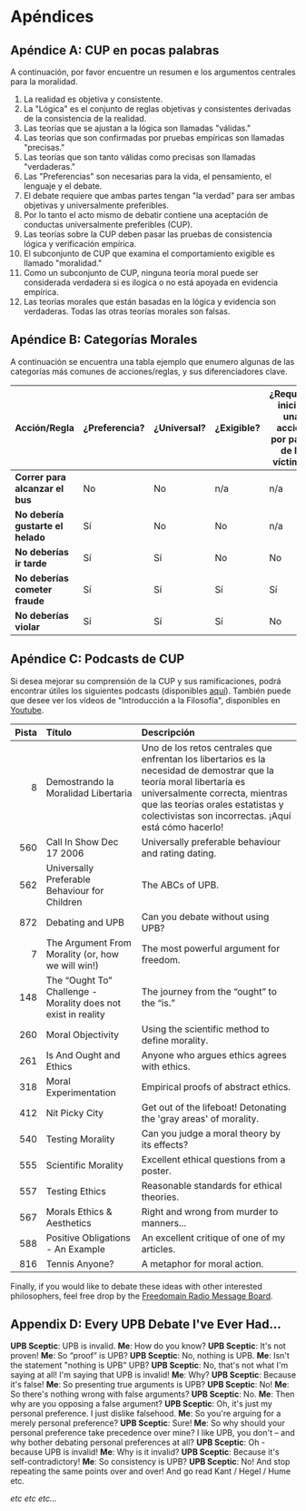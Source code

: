 # Apéndices

## Apéndice A: CUP en pocas palabras

A continuación, por favor encuentre un resumen e los argumentos centrales para la moralidad.

1. La realidad es objetiva y consistente.
2. La "Lógica" es el conjunto de reglas objetivas y consistentes derivadas de la consistencia de la realidad.
3. Las teorías que se ajustan a la lógica son llamadas "válidas."
4. Las teorías que son confirmadas por pruebas empíricas son llamadas "precisas."
5. Las teorías que son tanto válidas como precisas son llamadas "verdaderas."
6. Las "Preferencias" son necesarias para la vida, el pensamiento, el lenguaje y el debate.
7. El debate requiere que ambas partes tengan "la verdad" para ser ambas objetivas y universalmente preferibles.
8. Por lo tanto el acto mismo de debatir contiene una aceptación de conductas universalmente preferibles (CUP).
9. Las teorías sobre la CUP deben pasar las pruebas de consistencia lógica y verificación empírica.
10. El subconjunto de CUP que examina el comportamiento exigible es llamado "moralidad."
11. Como un subconjunto de CUP, ninguna teoría moral puede ser considerada verdadera si es ilogica o no está apoyada en evidencia empírica.
12. Las teorías morales que están basadas en la lógica y evidencia son verdaderas. Todas las otras teorías morales son falsas.

## Apéndice B: Categorías Morales

A continuación se encuentra una tabla ejemplo que enumero algunas de las categorías más comunes de acciones/reglas, y sus diferenciadores clave.

| Acción/Regla                      | ¿Preferencia? | ¿Universal? | ¿Exigible? | ¿Requiere iniciar una acción por parte de la víctima? | ¿Pueden ser evitados los violadores? | Categoría Moral                |
| --------------------------------- | ------------- | ----------- | ---------- | ----------------------------------------------------- | ------------------------------------ | ------------------------------ |
| **Correr para alcanzar el bus**   | No            | No          | n/a        | n/a                                                   | n/a                                  | Neutral                        |
| **No debería gustarte el helado** | Sí            | No          | No         | n/a                                                   | n/a                                  | Neutral (preferencia personal) |
| **No deberías ir tarde**          | Sí            | Sí          | No         | No                                                    | Sí                                   | APA                            |
| **No deberías cometer fraude**    | Sí            | Sí          | Sí         | Sí                                                    | Sí                                   | Buena                          |
| **No deberías violar**            | Sí            | Sí          | Sí         | No                                                    | No                                   | Buena                          |

## Apéndice C: Podcasts de CUP

Si desea mejorar su comprensión de la CUP y sus ramificaciones, podrá encontrar útiles los siguientes podcasts (disponibles [aquí](www.freedomainradio.com)). También puede que desee ver los vídeos de "Introducción a la Filosofía", disponibles en [Youtube](www.youtube.com/freedomainradio).

| Pista | Título                                                        | Descripción                                                                                                                                                                                                                                           |
| -----:|:------------------------------------------------------------- |:----------------------------------------------------------------------------------------------------------------------------------------------------------------------------------------------------------------------------------------------------- |
|     8 | Demostrando la Moralidad Libertaria                           | Uno de los retos centrales que enfrentan los libertarios es la necesidad de demostrar que la teoría moral libertaria es universalmente correcta, mientras que las teorías orales estatistas y colectivistas son incorrectas. ¡Aquí está cómo hacerlo! |
|   560 | Call In Show Dec 17 2006                                      | Universally preferable behaviour and rating dating.                                                                                                                                                                                                   |
|   562 | Universally Preferable Behaviour for Children                 | The ABCs of UPB.                                                                                                                                                                                                                                      |
|   872 | Debating and UPB                                              | Can you debate without using UPB?                                                                                                                                                                                                                     |
|     7 | The Argument From Morality (or, how we will win!)             | The most powerful argument for freedom.                                                                                                                                                                                                               |
|   148 | The “Ought To” Challenge - Morality does not exist in reality | The journey from the “ought” to the “is.”                                                                                                                                                                                                             |
|   260 | Moral Objectivity                                             | Using the scientific method to define morality.                                                                                                                                                                                                       |
|   261 | Is And Ought and Ethics                                       | Anyone who argues ethics agrees with ethics.                                                                                                                                                                                                          |
|   318 | Moral Experimentation                                         | Empirical proofs of abstract ethics.                                                                                                                                                                                                                  |
|   412 | Nit Picky City                                                | Get out of the lifeboat! Detonating the 'gray areas' of morality.                                                                                                                                                                                     |
|   540 | Testing Morality                                              | Can you judge a moral theory by its effects?                                                                                                                                                                                                          |
|   555 | Scientific Morality                                           | Excellent ethical questions from a poster.                                                                                                                                                                                                            |
|   557 | Testing Ethics                                                | Reasonable standards for ethical theories.                                                                                                                                                                                                            |
|   567 | Morals Ethics & Aesthetics                                    | Right and wrong from murder to manners...                                                                                                                                                                                                             |
|   588 | Positive Obligations - An Example                             | An excellent critique of one of my articles.                                                                                                                                                                                                          |
|   816 | Tennis Anyone?                                                | A metaphor for moral action.                                                                                                                                                                                                                          |

Finally, if you would like to debate these ideas with other interested philosophers, feel free drop by the [Freedomain Radio Message Board](www.freedomainradio.com/board).

## Appendix D: Every UPB Debate I've Ever Had...

**UPB Sceptic**: UPB is invalid. **Me**: How do you know? **UPB Sceptic**: It's not proven! **Me**: So “proof” is UPB? **UPB Sceptic**: No, nothing is UPB. **Me**: Isn't the statement "nothing is UPB" UPB? **UPB Sceptic**: No, that's not what I'm saying at all! I'm saying that UPB is invalid! **Me**: Why? **UPB Sceptic**: Because it's false! **Me**: So presenting true arguments is UPB? **UPB Sceptic**: No! **Me**: So there's nothing wrong with false arguments? **UPB Sceptic**: No. **Me**: Then why are you opposing a false argument? **UPB Sceptic**: Oh, it's just my personal preference. I just dislike falsehood. **Me**: So you're arguing for a merely personal preference? **UPB Sceptic**: Sure! **Me**: So why should your personal preference take precedence over mine? I like UPB, you don't – and why bother debating personal preferences at all? **UPB Sceptic**: Oh - because UPB is invalid! **Me**: Why is it invalid? **UPB Sceptic**: Because it's self-contradictory! **Me**: So consistency is UPB? **UPB Sceptic**: No! And stop repeating the same points over and over! And go read Kant / Hegel / Hume etc.

*etc etc etc...*